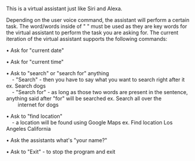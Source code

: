 This is a virtual assistant just like Siri and Alexa. 

Depending on the user voice command, the assistant will perform a certain task. The word/words inside of " " must be used as they are key words for the virtual assistant to perform the task you are asking for. The current iteration of the virtual assistant supports the following commands:

• Ask for "current date"   

• Ask for "current time"   

• Ask to "search" or "search for" anything <br> &nbsp;&nbsp;&nbsp;&nbsp;- "Search" - then you have to say what you want to search right after it ex. Search dogs <br> &nbsp;&nbsp;&nbsp;&nbsp;- "Search for" - as long as those two words are present in the sentence, anything said after "for" will be searched ex. Search all over the &nbsp;&nbsp;&nbsp;&nbsp;&nbsp;&nbsp;&nbsp;&nbsp;internet for dogs

• Ask to "find location" <br> &nbsp;&nbsp;&nbsp;&nbsp;- a location will be found using Google Maps ex. Find location Los Angeles California

• Ask the assistants what's "your name?"

• Ask to "Exit" 
    - to stop the program and exit
